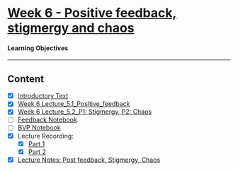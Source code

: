 # [Week 6 - Positive feedback, stigmergy and chaos](https://canvas.sussex.ac.uk/courses/31028/pages/week-6-positive-feedback-stigmergy-and-chaos?module_item_id=1499196)
#### Learning Objectives

---

## Content
- [x] [Introductory Text](https://canvas.sussex.ac.uk/courses/31028/pages/week-6-positive-feedback-stigmergy-and-chaos?module_item_id=1499196#:~:text=Cybernetics%3A%20Cybernetics%20resources-,Notes,-Positive%20feedback)
- [x] [Week 6 Lecture_5.1_Positive_feedback](https://canvas.sussex.ac.uk/courses/31028/files/5606907?wrap=1)
- [x] [Week 6 Lecture_5.2_P1: Stigmergy, P2: Chaos](https://canvas.sussex.ac.uk/courses/31028/files/5608013?wrap=1)
- [ ] [Feedback Notebook](https://canvas.sussex.ac.uk/courses/31028/pages/week-6-positive-feedback-stigmergy-and-chaos?module_item_id=1499196#:~:text=Cybernetics%3A%20Cybernetics%20resources-,Notes,-Positive%20feedback)
- [ ] [BVP Notebook](https://canvas.sussex.ac.uk/courses/31028/files/5539168?wrap=1)
- [x] Lecture Recording:
  - [x] [Part 1](https://sussex.cloud.panopto.eu/Panopto/Pages/Viewer.aspx?id=172cf668-25b4-48cd-95c9-b29700e6cb86#:~:text=43%3A27-,Adaptive,-Systems)
  - [x] [Part 2](https://sussex.cloud.panopto.eu/Panopto/Pages/Viewer.aspx?id=1ef82b38-cba6-4015-8c98-b29e00e6db7a)
- [x] [Lecture Notes: Post feedback, Stigmergy, Chaos](https://github.com/LukeBirkett/study-planner/blob/main/825G5_Adaptive_Systems/week_6/AS_5.1_5.2_PosFeed_Stig.pdf)
